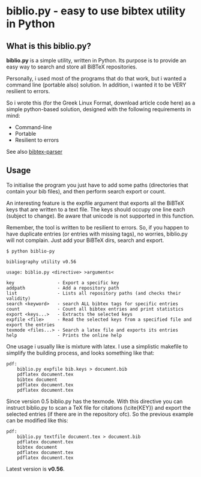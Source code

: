 biblio.py - easy to use bibtex utility in Python
================================================

What is this biblio.py?
-----------------------

**biblio.py** is a simple utility, written in Python. Its purpose is to provide an easy way to search and store all BiBTeX repositories. 

Personally, i used most of the programs that do that work, but i wanted a command line (portable also) solution. In addition, i wanted it to be VERY resilient to errors. 

So i wrote this (for the Greek Linux Format, download article code here) as a simple python-based solution, designed with the following requirements in mind:

* Command-line
* Portable
* Resilient to errors

See also [bibtex-parser](https://github.com/bkarak/bibliopy/blob/master/README-bibtex-parser.md)

Usage
-----
To initialise the program you just have to add some paths (directories that contain your bib files), and then perform search export or count. 

An interesting feature is the expfile argument that exports all the BiBTeX keys that are written to a text file. The keys should occupy one line each (subject to change). Be aware that unicode is not supported in this function. 

Remember, the tool is written to be resilient to errors. So, if you happen to have duplicate entries (or entries with missing tags), no worries, biblio.py will not complain. Just add your BiBTeX dirs, search and export.

    $ python biblio-py

    bibliography utility v0.56

    usage: biblio.py <directive> >arguments<

    key                - Export a specific key
    addpath            - Add a repository path
    list               - Lists all repository paths (and checks their validity)
    search <keyword>   - search ALL bibtex tags for specific entries
    count              - Count all bibtex entries and print statistics
    export <keys...>   - Extracts the selected keys
    expfile <file>     - Read the selected keys from a specified file and export the entries
    texmode <files...> - Search a latex file and exports its entries
    help               - Prints the online help

One usage i usually like is mixture with latex. I use a simplistic makefile to simplify the building process, and looks something like that:

    pdf:
	    biblio.py expfile bib.keys > document.bib
	    pdflatex document.tex
	    bibtex document
	    pdflatex document.tex
	    pdflatex document.tex

Since version 0.5 biblio.py has the texmode. With this directive you can instruct biblio.py to scan a TeX file for citations (\cite{KEY}) and export the selected entries (if there are in the repository ofc). So the previous example can be modified like this:

    pdf:
	    biblio.py textfile document.tex > document.bib
    	pdflatex document.tex
	    bibtex document
	    pdflatex document.tex
	    pdflatex document.tex

Latest version is **v0.56**.
